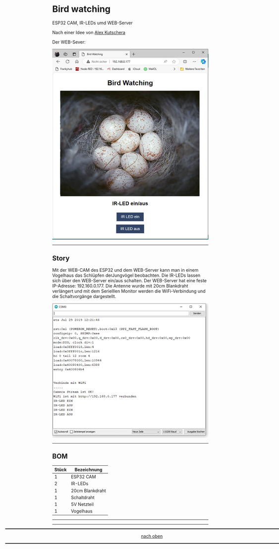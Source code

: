 <a name="oben"></a>

# Bird watching
ESP32 CAM, IR-LEDs umd WEB-Server

Nach einer Idee von [Alex Kutschera](https://github.com/vektorious)

Der WEB-Sever:

![Bild](pic/Bird%20watching2.png)

---

## Story

Mit der WEB-CAM des ESP32 und dem WEB-Server kann man in einem Vogelhaus das Schlüpfen derJungvögel beobachten. Die IR-LEDs lassen sich über den WEB-Server ein/aus schalten.
Der WEB-Server hat eine feste IP-Adresse: 192.160.0.177. Die Antenne wurde mit 20cm Blankdraht verlängert und mit dem Serielllen Monitor werden die WiFi-Verbindung und die Schaltvorgänge dargestellt.


![Bild](pic/serieller_monitor1.png)

---


## BOM

| Stück | Bezeichnung |
| ----- | ----------- | 
| 1        | ESP32 CAM      | 
| 2        | IR-LEDs     | 
| 1        | 20cm Blankdraht  | 
| 1        | Schaltdraht      |
| 1        | 5V Netzteil |
| 1        | Vogelhaus |



---
<div style="position:absolute; left:2cm; ">   
<ol class="breadcrumb" style="border-top: 2px solid black;border-bottom:2px solid black; height: 45px; width: 900px;"> <p align="center"><a href="#oben">nach oben</a></p></ol>
</div>

---


